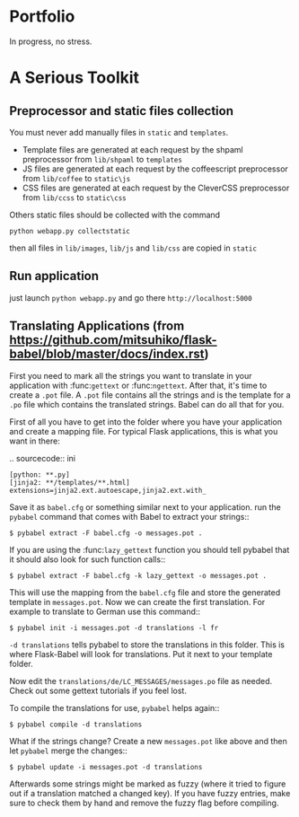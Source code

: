 Portfolio
=========

In progress, no stress.

A Serious Toolkit
=================

Preprocessor and static files collection
----------------------------------------
You must never add manually files in `static` and `templates`.

* Template files are generated at each request by the shpaml preprocessor from `lib/shpaml` to `templates`
* JS files are generated at each request by the coffeescript preprocessor from `lib/coffee` to `static\js`
* CSS files are generated at each request by the CleverCSS preprocessor from `lib/ccss` to `static\css`

Others static files should be collected with the command

`python webapp.py collectstatic`

then  all files in `lib/images`, `lib/js` and `lib/css` are copied in `static`

Run application
---------------

just launch `python webapp.py`
and go there `http://localhost:5000`

Translating Applications (from https://github.com/mitsuhiko/flask-babel/blob/master/docs/index.rst)
---------------------------------------------------------------------------------------------------

First you need to mark all the strings you want to translate in your
application with :func:`gettext` or :func:`ngettext`.  After that, it's
time to create a ``.pot`` file.  A ``.pot`` file contains all the strings
and is the template for a ``.po`` file which contains the translated
strings.  Babel can do all that for you.

First of all you have to get into the folder where you have your
application and create a mapping file.  For typical Flask applications, this
is what you want in there:

.. sourcecode:: ini

    [python: **.py]
    [jinja2: **/templates/**.html]
    extensions=jinja2.ext.autoescape,jinja2.ext.with_

Save it as ``babel.cfg`` or something similar next to your application.
run the `pybabel` command that comes with Babel to
extract your strings::

    $ pybabel extract -F babel.cfg -o messages.pot .

If you are using the :func:`lazy_gettext` function you should tell pybabel
that it should also look for such function calls::

    $ pybabel extract -F babel.cfg -k lazy_gettext -o messages.pot .

This will use the mapping from the ``babel.cfg`` file and store the
generated template in ``messages.pot``.  Now we can create the first
translation.  For example to translate to German use this command::

    $ pybabel init -i messages.pot -d translations -l fr

``-d translations`` tells pybabel to store the translations in this
folder.  This is where Flask-Babel will look for translations.  Put it
next to your template folder.

Now edit the ``translations/de/LC_MESSAGES/messages.po`` file as needed.
Check out some gettext tutorials if you feel lost.

To compile the translations for use, ``pybabel`` helps again::

    $ pybabel compile -d translations

What if the strings change?  Create a new ``messages.pot`` like above and
then let ``pybabel`` merge the changes::

    $ pybabel update -i messages.pot -d translations

Afterwards some strings might be marked as fuzzy (where it tried to figure
out if a translation matched a changed key).  If you have fuzzy entries,
make sure to check them by hand and remove the fuzzy flag before
compiling.
